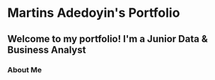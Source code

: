# Martins Adedoyin's Portfolio
 ## Welcome to my portfolio! I'm a Junior Data & Business Analyst
### About Me
